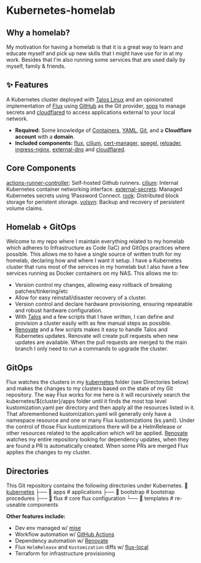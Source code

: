 # Kubernetes-homelab

## Why a homelab?
My motivation for having a homelab is that it is a great way to learn and educate myself and pick up new skills that I might have use for in at my work.
Besides that I'm also running some services that are used daily by myself, family & friends.

## ✨ Features

A Kubernetes cluster deployed with [Talos Linux](https://github.com/siderolabs/talos) and an opinionated implementation of [Flux](https://github.com/fluxcd/flux2) using [GitHub](https://github.com/) as the Git provider, [sops](https://github.com/getsops/sops) to manage secrets and [cloudflared](https://github.com/cloudflare/cloudflared) to access applications external to your local network.

- **Required:** Some knowledge of [Containers](https://opencontainers.org/), [YAML](https://noyaml.com/), [Git](https://git-scm.com/), and a **Cloudflare account** with a **domain**.
- **Included components:** [flux](https://github.com/fluxcd/flux2), [cilium](https://github.com/cilium/cilium), [cert-manager](https://github.com/cert-manager/cert-manager), [spegel](https://github.com/spegel-org/spegel), [reloader](https://github.com/stakater/Reloader), [ingress-nginx](https://github.com/kubernetes/ingress-nginx/), [external-dns](https://github.com/kubernetes-sigs/external-dns) and [cloudflared](https://github.com/cloudflare/cloudflared).

## Core Components

[actions-runner-controller](https://github.com/actions/actions-runner-controller): Self-hosted Github runners.
[cilium](https://github.com/cilium/cilium): Internal Kubernetes container networking interface.
[external-secrets](https://github.com/external-secrets/external-secrets): Managed Kubernetes secrets using 1Password Connect.
[rook](https://github.com/rook/rook): Distributed block storage for peristent storage.
[volsyn](https://github.com/backube/volsync): Backup and recovery of persistent volume claims.

## Homelab + GitOps

Welcome to my repo where I maintain everything related to my homelab which adheres to Infrastructure as Code (IaC) and GitOps practices where possible. This allows me to have a single source of written truth for my homelab, declaring how and where I want it setup. I have a Kubernetes cluster that runs most of the services in my homelab but I also have a few services running as Docker containers on my NAS.
This allows me to:
- Version control my changes, allowing easy rollback of breaking patches/tinkering/etc
- Allow for easy reinstall/disaster recovery of a cluster.
- Version control and declare hardware provisioning, ensuring repeatable and robust hardware configuration.
- With [Talos](https://github.com/siderolabs/talos) and a few scripts that I have written, I can define and provision a cluster easily with as few manual steps as possible.
- [Renovate](-https://www.mend.io/renovate) and a few scripts makes it easy to handle Talos and Kubernetes updates. Renovate will create pull requests when new updates are available. When the pull requests are merged to the main branch I only need to run a commands to upgrade the cluster.

## GitOps
Flux watches the clusters in my [kubernetes](https://github.com/samuelbartels20/kubernetes-homelab/tree/main/kubernetes) folder (see Directories below) and makes the changes to my clusters based on the state of my Git repository.
The way Flux works for me here is it will recursively search the kubernetes/${cluster}/apps folder until it finds the most top level kustomization.yaml per directory and then apply all the resources listed in it. That aforementioned kustomization.yaml will generally only have a namespace resource and one or many Flux kustomizations (ks.yaml). Under the control of those Flux kustomizations there will be a HelmRelease or other resources related to the application which will be applied.
[Renovate](https://github.com/renovatebot/renovate) watches my entire repository looking for dependency updates, when they are found a PR is automatically created. When some PRs are merged Flux applies the changes to my cluster.

## Directories
This Git repository contains the following directories under Kubernetes.
📁 [kubernetes](https://github.com/samuelbartels20/kubernetes-homelab/tree/main/kubernetes)
├── 📁 apps           # applications
├── 📁 bootstrap      # bootstrap procedures
├── 📁 flux           # core flux configuration
└── 📁 templates      # re-useable components

**Other features include:**

- Dev env managed w/ [mise](https://mise.jdx.dev/)
- Workflow automation w/ [GitHub Actions](https://github.com/features/actions)
- Dependency automation w/ [Renovate](https://www.mend.io/renovate)
- Flux `HelmRelease` and `Kustomization` diffs w/ [flux-local](https://github.com/allenporter/flux-local)
- Terraform for infrastructure provisioning